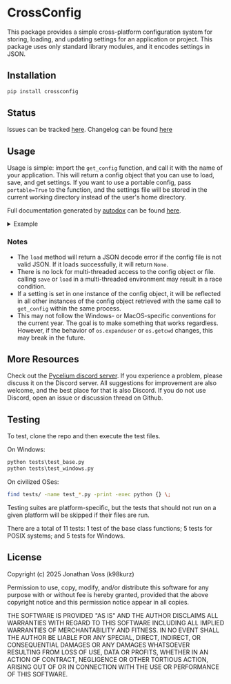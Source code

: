 # CrossConfig

This package provides a simple cross-platform configuration system for storing,
loading, and updating settings for an application or project. This package uses
only standard library modules, and it encodes settings in JSON.

## Installation

```bash
pip install crossconfig
```

## Status

Issues can be tracked [here](https://github.com/k98kurz/crossconfig/issues).
Changelog can be found
[here](https://github.com/k98kurz/crossconfig/blob/master/changelog.md)

## Usage

Usage is simple: import the `get_config` function, and call it with the name of
your application. This will return a config object that you can use to load,
save, and get settings. If you want to use a portable config, pass
`portable=True` to the function, and the settings file will be stored in the
current working directory instead of the user's home directory.

Full documentation generated by [autodox](https://pypi.org/project/autodox) can
be found [here](https://github.com/k98kurz/crossconfig/blob/master/docs.md).

<details>
<summary>Example</summary>

```python
from crossconfig import get_config

# choose whether to load the config for the current user or a portable config
portable = True

# load the config
config = get_config("my_app_name", portable=portable)
config.load()

# get a path for a subdirectory
subdir_path = config.path("subdir")

# set a setting
config.set("my_setting", "my_value")

# save and reload the config
config.save()
[config.unset(key) for key in config.list()]
assert len(config.list()) == 0
config.load()

# get a setting
assert config.get("my_setting") == "my_value"

# unset a setting
config.unset("my_setting")

# save the config
config.save()
```
</details>

### Notes

- The `load` method will return a JSON decode error if the config file is not
  valid JSON. If it loads successfully, it will return `None`.
- There is no lock for multi-threaded access to the config object or file.
  calling `save` or `load` in a multi-threaded environment may result in a race
  condition.
- If a setting is set in one instance of the config object, it will be
  reflected in all other instances of the config object retrieved with the same
  call to `get_config` within the same process.
- This may not follow the Windows- or MacOS-specific conventions for the current
  year. The goal is to make something that works regardless. However, if the
  behavior of `os.expanduser` or `os.getcwd` changes, this may break in the
  future.

## More Resources

Check out the [Pycelium discord server](https://discord.gg/b2QFEJDX69). If you
experience a problem, please discuss it on the Discord server. All suggestions
for improvement are also welcome, and the best place for that is also Discord.
If you do not use Discord, open an issue or discussion thread on Github.

## Testing

To test, clone the repo and then execute the test files.

On Windows:

```cmd
python tests\test_base.py
python tests\test_windows.py
```

On civilized OSes:

```bash
find tests/ -name test_*.py -print -exec python {} \;
```

Testing suites are platform-specific, but the tests that should not run on a
given platform will be skipped if their files are run.

There are a total of 11 tests: 1 test of the base class functions; 5 tests for
POSIX systems; and 5 tests for Windows.

## License

Copyright (c) 2025 Jonathan Voss (k98kurz)

Permission to use, copy, modify, and/or distribute this software
for any purpose with or without fee is hereby granted, provided
that the above copyright notice and this permission notice appear in
all copies.

THE SOFTWARE IS PROVIDED "AS IS" AND THE AUTHOR DISCLAIMS ALL
WARRANTIES WITH REGARD TO THIS SOFTWARE INCLUDING ALL IMPLIED
WARRANTIES OF MERCHANTABILITY AND FITNESS. IN NO EVENT SHALL THE
AUTHOR BE LIABLE FOR ANY SPECIAL, DIRECT, INDIRECT, OR
CONSEQUENTIAL DAMAGES OR ANY DAMAGES WHATSOEVER RESULTING FROM LOSS
OF USE, DATA OR PROFITS, WHETHER IN AN ACTION OF CONTRACT,
NEGLIGENCE OR OTHER TORTIOUS ACTION, ARISING OUT OF OR IN
CONNECTION WITH THE USE OR PERFORMANCE OF THIS SOFTWARE.
